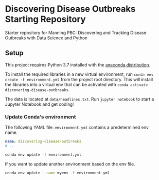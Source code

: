 # Discovering Disease Outbreaks Starting Repository

Starter repository for Manning PBC: Discovering and Tracking Disease Outbreaks with Data Science and Python

## Setup

This project requires Python 3.7 installed with the [anaconda distribution](https://www.anaconda.com/distribution/).

To install the required libraries in a new virtual environment, run `conda env create -f environment.yml` from the project root 
directory. This will install the  libraries into a virtual env that can be activated with `conda activate discovering-disease-outbreaks`. 

The data is located at `data/headlines.txt`. Run `jupyter notebook` to start a Jupyter Notebook and get coding!

### Update Conda's environment

The following YAML file: `environment.yml` contains a predetermined env name.

```yaml
name: discovering-disease-outbreaks
# ...
```

```bash
conda env update -f environment.yml
```

If you want to update another environment based on the env file.

```bash
conda env update --name myenv -f environment.yml
```
